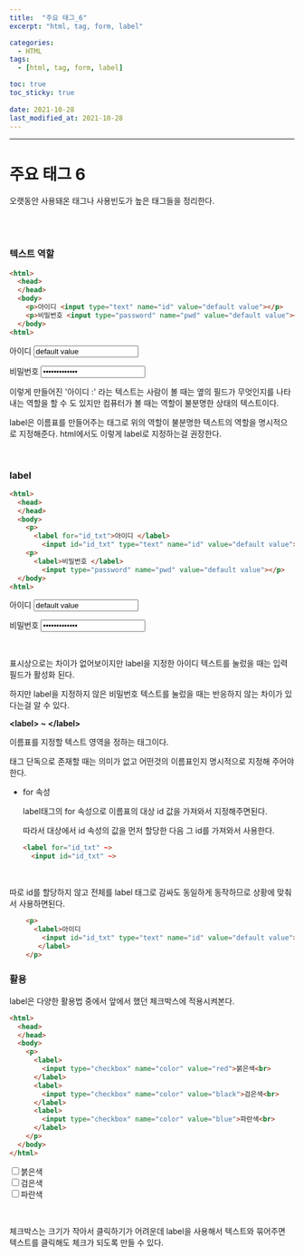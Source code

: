 ```yaml
---
title:  "주요 태그_6"
excerpt: "html, tag, form, label"

categories:
  - HTML
tags:
  - [html, tag, form, label]

toc: true
toc_sticky: true
 
date: 2021-10-28 
last_modified_at: 2021-10-28
---  
```


***

<h1>주요 태그 6</h1>
오랫동안 사용돼온 태그나 사용빈도가 높은 태그들을 정리한다.

<br><br>

### 텍스트 역할

```html
<html>
  <head>
  </head>
  <body>
    <p>아이디 <input type="text" name="id" value="default value"></p>
    <p>비밀번호 <input type="password" name="pwd" value="default value"></p>
  </body>
<html>
```

<p>아이디 <input type="text" name="id" value="default value"></p>
<p>비밀번호 <input type="password" name="pwd" value="default value"></p>  

이렇게 만들어진 '아이디 :' 라는 텍스트는 사람이 볼 때는 옆의 필드가 무엇인지를 나타내는 역할을 할 수 도 있지만 컴퓨터가 볼 때는 역할이 불분명한 상태의 텍스트이다.  

label은 이름표를 만들어주는 태그로 위의 역할이 불분명한 텍스트의 역할을 명시적으로 지정해준다. html에서도 이렇게 label로 지정하는걸 권장한다.  

<br>

### label

```html
<html>
  <head>
  </head>
  <body>
    <p>
      <label for="id_txt">아이디 </label>
        <input id="id_txt" type="text" name="id" value="default value"></p>
    <p>
      <label>비밀번호 </label>
        <input type="password" name="pwd" value="default value"></p>
  </body>
<html>
```
<body>
<p>
  <label for="id_txt">아이디 </label>
    <input id="id_txt" type="text" name="id" value="default value"></p>
<p>
  <label>비밀번호 </label>
    <input type="password" name="pwd" value="default value"></p>
</body> <br>

표시상으로는 차이가 없어보이지만 label을 지정한 아이디 텍스트를 눌렀을 때는 입력 필드가 활성화 된다.  

하지만 label을 지정하지 않은 비밀번호 텍스트를 눌렀을 때는 반응하지 않는 차이가 있다는걸 알 수 있다.  

**\<label> ~ \</label>**  
  
이름표를 지정할 텍스트 영역을 정하는 태그이다.  

태그 단독으로 존재할 때는 의미가 없고 어떤것의 이름표인지 명시적으로 지정해 주어야한다.  

* for 속성  
  
  label태그의 for 속성으로 이름표의 대상 id 값을 가져와서 지정해주면된다.  

  따라서 대상에서 id 속성의 값을 먼저 할당한 다음 그 id를 가져와서 사용한다.  

  ```html
  <label for="id_txt" ~>
    <input id="id_txt" ~>
  ```
<br>

따로 id를 할당하지 않고 전체를 label 태그로 감싸도 동일하게 동작하므로 상황에 맞춰서 사용하면된다.  

```html
    <p>
      <label>아이디
        <input id="id_txt" type="text" name="id" value="default value">
       </label>
    </p>
```   

### 활용  

label은 다양한 활용법 중에서 앞에서 했던 체크박스에 적용시켜본다.  

```html
<html>
  <head>
  </head>
  <body>
    <p>
      <label>
        <input type="checkbox" name="color" value="red">붉은색<br>
      </label>
      <label>
        <input type="checkbox" name="color" value="black">검은색<br>
      </label>
      <label> 
        <input type="checkbox" name="color" value="blue">파란색<br>
      </label>
    </p>
  </body>
</html>
```
<p>
  <label>
    <input type="checkbox" name="color" value="red">붉은색<br>
  </label>
  <label>
    <input type="checkbox" name="color" value="black">검은색<br>
  </label>
  <label> 
    <input type="checkbox" name="color" value="blue">파란색<br>
  </label>
</p><br>

체크박스는 크기가 작아서 클릭하기가 어려운데 label을 사용해서 텍스트와 묶어주면 텍스트를 클릭해도 체크가 되도록 만들 수 있다.  




